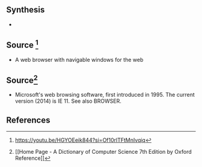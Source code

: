 ## Synthesis
- 
## Source [^1]
- A web browser with navigable windows for the web

## Source[^2]
- Microsoft's web browsing software, first introduced in 1995. The current version (2014) is IE 11. See also BROWSER.
## References

[^1]: https://youtu.be/HGYOEeik844?si=Of10rlTFtMnIvqiq
[^2]: [[Home Page - A Dictionary of Computer Science 7th Edition by Oxford Reference]]